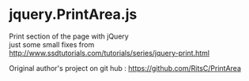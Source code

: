 jquery.PrintArea.js
===================

Print section of the page with jQuery <br>
just some small fixes from http://www.ssdtutorials.com/tutorials/series/jquery-print.html

Original author's project on git hub : https://github.com/RitsC/PrintArea
